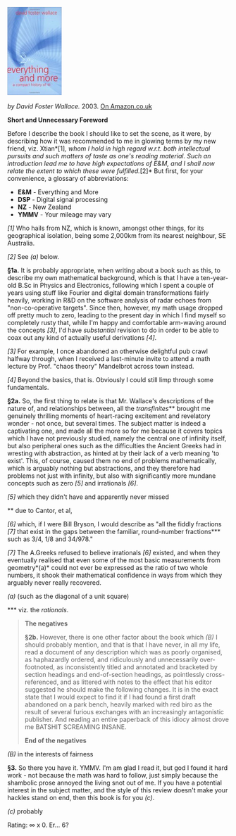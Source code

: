 <!--
.. title: Everything and More: A compact history of ∞
.. slug: everything-and-more
.. date: 2007-02-22 10:07:17-06:00
.. tags: books
.. link: 
.. description: 
.. type: text
-->


![Cover: Everything and More](/files/2007/02/everything-and-more.jpg)

*by David Foster Wallace.* 2003.
[On Amazon.co.uk](http://www.amazon.co.uk/Everything-More-Compact-History-Infinity/dp/0753818825)

**Short and Unnecessary Foreword**

Before I describe the book I should like to set the scene, as it were,
by describing how it was recommended to me in glowing terms by my new
friend, viz. Xtian*\[1\]*, whom I hold in high regard w.r.t. both
intellectual pursuits and such matters of taste as one's reading
material. Such an introduction lead me to have high expectations of E&M,
and I shall now relate the extent to which these were fulfilled.*\[2\]*
But first, for your convenience, a glossary of abbreviations:

-   **E&M** - Everything and More
-   **DSP** - Digital signal processing
-   **NZ** - New Zealand
-   **YMMV** - Your mileage may vary

*\[1\]* Who hails from NZ, which is known, amongst other things, for its
geographical isolation, being some 2,000km from its nearest neighbour,
SE Australia.

*\[2\]* See *(a)* below.

**§1a.** It is probably appropriate, when writing about a book such as
this, to describe my own mathematical background, which is that I have a
ten-year-old B.Sc in Physics and Electronics, following which I spent a
couple of years using stuff like Fourier and digital domain
transformations fairly heavily, working in R&D on the software analysis
of radar echoes from "non-co-operative targets". Since then, however, my
math usage dropped off pretty much to zero, leading to the present day
in which I find myself so completely rusty that, while I'm happy and
comfortable arm-waving around the concepts *\[3\]*, I'd have
*substantial* revision to do in order to be able to coax out any kind of
actually useful derivations *\[4\]*.

*\[3\]* For example, I once abandoned an otherwise delightful pub crawl
halfway through, when I received a last-minute invite to attend a math
lecture by Prof. "chaos theory" Mandelbrot across town instead.

*\[4\]* Beyond the basics, that is. Obviously I could still limp through
some fundamentals.

**§2a.** So, the first thing to relate is that Mr. Wallace's
descriptions of the nature of, and relationships between, all the
*transfinites*\*\* brought me genuinely thrilling moments of
heart-racing excitement and revelatory wonder - not once, but several
times. The subject matter is indeed a captivating one, and made all the
more so for me because it covers topics which I have not previously
studied, namely the central one of infinity itself, but also peripheral
ones such as the difficulties the Ancient Greeks had in wresting with
abstraction, as hinted at by their lack of a verb meaning 'to exist'.
This, of course, caused them no end of problems mathematically, which is
arguably nothing but abstractions, and they therefore had problems not
just with infinity, but also with significantly more mundane concepts
such as zero *\[5\]* and irrationals *\[6\]*.

*\[5\]* which they didn't have and apparently never missed

\*\* due to Cantor, et al,

*\[6\]* which, if I were Bill Bryson, I would describe as "all the
fiddly fractions *\[7\]* that exist in the gaps between the familiar,
round-number fractions\*\*\* such as 3/4, 1/8 and 34/978."

*\[7\]* The A.Greeks refused to believe irrationals *\[6\]* existed, and
when they eventually realised that even some of the most basic
measurements from geometry*(a)* could not ever be expressed as the ratio
of two whole numbers, it shook their mathematical confidence in ways
from which they arguably never really recovered.

*(a)* (such as the diagonal of a unit square)

\*\*\* viz. the *rationals*.

> **The negatives**
>
> **§2b.** However, there is one other factor about the book which
> *(B)* I should probably mention, and that is that I have never, in all
> my life, read a document of any description which was as poorly
> organised, as haphazardly ordered, and ridiculously and unnecessarily
> over-footnoted, as inconsistently titled and annotated and bracketed
> by section headings and end-of-section headings, as pointlessly
> cross-referenced, and as littered with notes to the effect that his
> editor suggested he should make the following changes. It is in the
> exact state that I would expect to find it if I had found a first
> draft abandoned on a park bench, heavily marked with red biro as the
> result of several furious exchanges with an increasingly antagonistic
> publisher. And reading an entire paperback of this idiocy almost drove
> me BATSHIT SCREAMING INSANE.
>
> **End of the negatives**

*(B)* in the interests of fairness

**§3.** So there you have it. YMMV. I'm am glad I read it, but god I
found it hard work - not because the math was hard to follow, just
simply because the shambolic prose annoyed the living snot out of me. If
you have a potential interest in the subject matter, and the style of
this review doesn't make your hackles stand on end, then this book is
for you *(c)*.

*(c)* probably

Rating: ∞ x 0. Er... 6?